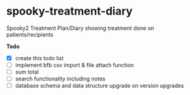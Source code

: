 # spooky-treatment-diary
Spooky2 Treatment Plan/Diary showing treatment done on patients/recipients

**Todo**
- [x] create this todo list
- [ ] implement bfb csv import & file attach function
- [ ] sum total
- [ ] search functionality including notes
- [ ] database schema and data structure upgrade on version upgrades
